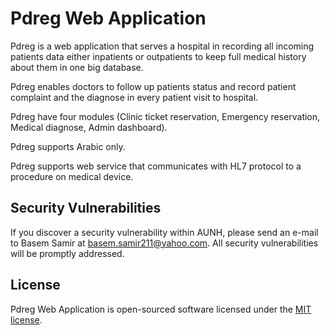 # Pdreg Web Application

Pdreg is a web application that serves a hospital in recording all incoming patients data either inpatients or outpatients to keep full medical history about them in one big database. 

Pdreg enables doctors to follow up patients status and  record patient complaint and the diagnose in every patient visit to hospital.

Pdreg have four modules (Clinic ticket reservation, Emergency reservation, Medical diagnose, Admin dashboard).

Pdreg supports Arabic only.

Pdreg supports web service that communicates with HL7 protocol to a procedure on medical device.
 
## Security Vulnerabilities

If you discover a security vulnerability within AUNH, please send an e-mail to Basem Samir at basem.samir211@yahoo.com. All security vulnerabilities will be promptly addressed.

## License

Pdreg Web Application is open-sourced software licensed under the [MIT license](http://opensource.org/licenses/MIT).
